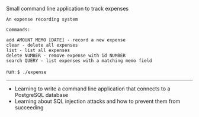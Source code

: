 Small command line application to track expenses

    An expense recording system

    Commands:

    add AMOUNT MEMO [DATE] - record a new expense
    clear - delete all expenses
    list - list all expenses
    delete NUMBER - remove expense with id NUMBER
    search QUERY - list expenses with a matching memo field


run: `$ ./expense`


***
- Learning to write a command line application that connects to
  a PostgreSQL database
- Learning about SQL injection attacks and how to prevent them
  from succeeding


